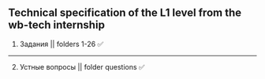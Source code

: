 ## Technical specification of the L1 level from the wb-tech internship

1. Задания || folders 1-26 ✅
----------------------------------------------------------------------
2. Устные вопросы || folder questions ✅